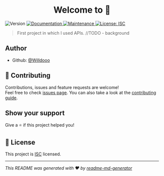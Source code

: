 <h1 align="center">Welcome to  👋</h1>
<p>
  <img alt="Version" src="https://img.shields.io/badge/version-1.0.0-blue.svg?cacheSeconds=2592000" />
  <a href="https://github.com/Willdooo/odinProject_WeatherApp#readme" target="_blank">
    <img alt="Documentation" src="https://img.shields.io/badge/documentation-yes-brightgreen.svg" />
  </a>
  <a href="https://github.com/Willdooo/odinProject_WeatherApp/graphs/commit-activity" target="_blank">
    <img alt="Maintenance" src="https://img.shields.io/badge/Maintained%3F-yes-green.svg" />
  </a>
  <a href="https://github.com/Willdooo/odinProject_WeatherApp/blob/master/LICENSE" target="_blank">
    <img alt="License: ISC" src="https://img.shields.io/github/license/Willdooo/" />
  </a>
</p>

> First project in which I used APIs. //TODO - background

## Author

- Github: [@Willdooo](https://github.com/Willdooo)

## 🤝 Contributing

Contributions, issues and feature requests are welcome!<br />Feel free to check [issues page](https://github.com/Willdooo/odinProject_WeatherApp/issues). You can also take a look at the [contributing guide](https://github.com/Willdooo/odinProject_WeatherApp/blob/master/CONTRIBUTING.md).

## Show your support

Give a ⭐️ if this project helped you!

## 📝 License

This project is [ISC](https://github.com/Willdooo/odinProject_WeatherApp/blob/master/LICENSE) licensed.

---

_This README was generated with ❤️ by [readme-md-generator](https://github.com/kefranabg/readme-md-generator)_
